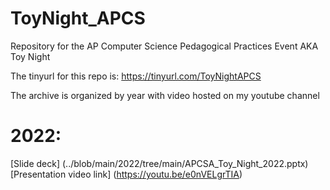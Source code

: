 # ToyNight_APCS
Repository for the AP Computer Science Pedagogical Practices Event AKA Toy Night

The tinyurl for this repo is: https://tinyurl.com/ToyNightAPCS

The archive is organized by year with video hosted on my youtube channel
# 2022: 
[Slide deck] (../blob/main/2022/tree/main/APCSA_Toy_Night_2022.pptx)
[Presentation video link] (https://youtu.be/e0nVELgrTIA) 
